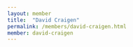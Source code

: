 ```yaml
---
layout: member
title:  "David Craigen"
permalink: /members/david-craigen.html
member: david-craigen
---
```

